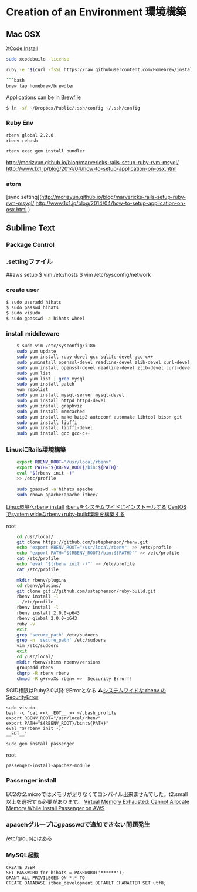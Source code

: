# Creation of an Environment 環境構築

## Mac OSX
[XCode Install](https://developer.apple.com/jp/xcode/)
```bash
sudo xcodebuild -license
```
```bash
ruby -e "$(curl -fsSL https://raw.githubusercontent.com/Homebrew/install/master/install)" ```

```bash
brew tap homebrew/brewdler
```

Applications can be in [Brewfile](https://github.com/hihats/dotfiles/blob/master/Brewfile)


```bash
$ ln -sf ~/Dropbox/Public/.ssh/config ~/.ssh/config
```

### Ruby Env
```bash
rbenv global 2.2.0
rbenv rehash

rbenv exec gem install bundler
```
http://morizyun.github.io/blog/marvericks-rails-setup-ruby-rvm-msyql/
http://www.1x1.jp/blog/2014/04/how-to-setup-application-on-osx.html

### atom
[sync setting](http://morizyun.github.io/blog/marvericks-rails-setup-ruby-rvm-msyql/
http://www.1x1.jp/blog/2014/04/how-to-setup-application-on-osx.html
)

## Sublime Text
### Package Control
### .settingファイル


##aws setup
$ vim /etc/hosts
$ vim /etc/sysconfig/network
### create user
```bash
$ sudo useradd hihats
$ sudo passwd hihats
$ sudo visudo
$ sudo gpasswd -a hihats wheel
```
### install middleware

```bash
	$ sudo vim /etc/sysconfig/i18n
	sudo yum update
	sudo yum install ruby-devel gcc sqlite-devel gcc-c++
	sudo yuminstall openssl-devel readline-devel zlib-devel curl-devel libyaml-devel
	sudo yum install openssl-devel readline-devel zlib-devel curl-devel libyaml-devel
	sudo yum list
	sudo yum list | grep mysql
	sudo yum install patch
	yum repolist
	sudo yum install mysql-server mysql-devel
	sudo yum install httpd httpd-devel
	sudo yum install graphviz
	sudo yum install memcached
	sudo yum install make bzip2 autoconf automake libtool bison git
	sudo yum install libffi
	sudo yum install libffi-devel
	sudo yum install gcc gcc-c++
```


### LinuxにRails環境構築
```bash
	export RBENV_ROOT="/usr/local/rbenv"
	export PATH="${RBENV_ROOT}/bin:${PATH}"
	eval "$(rbenv init -)"
	>> /etc/profile

	sudo gpasswd -a hihats apache
	sudo chown apache:apache itbee/
```
[Linux環境へrbenv install](http://weblabo.oscasierra.net/install-rbenv-rubybuild-to-redhat/)
[rbenvをシステムワイドにインストールする](http://office.tsukuba-bunko.org/ppoi/entry/systemwide-rbenv)
[CentOSでsystem wideなrbenv+ruby-build環境を構築する](http://nomnel.net/blog/centos-system-wide-rbenv-and-ruby-build/)

root
```bash
	cd /usr/local/
	git clone https://github.com/sstephenson/rbenv.git
	echo 'export RBENV_ROOT="/usr/local/rbenv"' >> /etc/profile
	echo 'export PATH="${RBENV_ROOT}/bin:${PATH}"' >> /etc/profile
	cat /etc/profile
	echo 'eval "$(rbenv init -)"' >> /etc/profile
	cat /etc/profile

	mkdir rbenv/plugins
	cd rbenv/plugins/
	git clone git://github.com/sstephenson/ruby-build.git
	rbenv install -l
	. /etc/profile
	rbenv install -l
	rbenv install 2.0.0-p643
	rbenv global 2.0.0-p643
	ruby -v
	exit
	grep 'secure_path' /etc/sudoers
	grep -n 'secure_path' /etc/sudoers
	vim /etc/sudoers
	exit
	cd /usr/local/
	mkdir rbenv/shims rbenv/versions
	groupadd rbenv
	chgrp -R rbenv rbenv
	chmod -R g+rwxXs rbenv =>  Seccurity Error!!
```

SGID権限はRuby2.0以降でErrorとなる
:warning:[システムワイドな rbenv の SecurityError](http://indeep.xyz/system-wide-rbenv-securityerror/)

	sudo visudo
	bash -c 'cat <<\__EOT__ >> ~/.bash_profile
	export RBENV_ROOT="/usr/local/rbenv"
	export PATH="${RBENV_ROOT}/bin:${PATH}"
	eval "$(rbenv init -)"
	__EOT__'

	sudo gem install passenger

root

	passenger-install-apache2-module

### Passenger install
EC2のt2.microではメモリが足りなくてコンパイル出来ませんでした。t2.small以上を選択する必要があります。
[Virtual Memory Exhausted: Cannot Allocate Memory While Install Passenger on AWS](http://dynamicy.github.io/blog/2014/11/01/virtual-memory-exhausted/)


### apacehグループにgpasswdで追加できない問題発生
/etc/groupにはある


### MySQL起動
	CREATE USER
	SET PASSWORD for hihats = PASSWORD('******');
	GRANT ALL PRIVILEGES ON *.* TO
	CREATE DATABASE itbee_development DEFAULT CHARACTER SET utf8;

